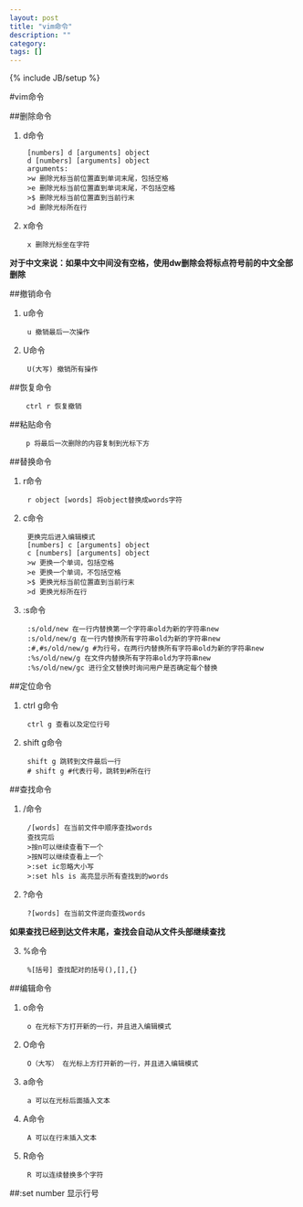 ```yaml
---
layout: post
title: "vim命令"
description: ""
category: 
tags: []
---
```

{% include JB/setup %}

#vim命令

##删除命令

1. d命令
		
		[numbers] d [arguments] object
		d [numbers] [arguments] object
		arguments:
		>w 删除光标当前位置直到单词末尾，包括空格
		>e 删除光标当前位置直到单词末尾，不包括空格
		>$ 删除光标当前位置直到当前行末
		>d 删除光标所在行
2. x命令

		x 删除光标坐在字符
**对于中文来说：如果中文中间没有空格，使用dw删除会将标点符号前的中文全部删除**

##撤销命令

1. u命令
		
		u 撤销最后一次操作
2. U命令
		
		U(大写) 撤销所有操作

##恢复命令

		ctrl r 恢复撤销

##粘贴命令

		p 将最后一次删除的内容复制到光标下方

##替换命令

1. r命令
		
		r object [words] 将object替换成words字符
2. c命令
		
		更换完后进入编辑模式
		[numbers] c [arguments] object
		c [numbers] [arguments] object
		>w 更换一个单词，包括空格
		>e 更换一个单词，不包括空格
		>$ 更换光标当前位置直到当前行末
		>d 更换光标所在行
3. \:s命令

		:s/old/new 在一行内替换第一个字符串old为新的字符串new
		:s/old/new/g 在一行内替换所有字符串old为新的字符串new
		:#,#s/old/new/g #为行号，在两行内替换所有字符串old为新的字符串new
		:%s/old/new/g 在文件内替换所有字符串old为字符串new
		:%s/old/new/gc 进行全文替换时询问用户是否确定每个替换
##定位命令

1. ctrl g命令
		
		ctrl g 查看以及定位行号

2. shift g命令

		shift g 跳转到文件最后一行
		# shift g #代表行号，跳转到#所在行

##查找命令

1. /命令
		
		/[words] 在当前文件中顺序查找words
		查找完后
		>按n可以继续查看下一个		
		>按N可以继续查看上一个
		>:set ic忽略大小写
		>:set hls is 高亮显示所有查找到的words
2. ?命令

		?[words] 在当前文件逆向查找words
**如果查找已经到达文件末尾，查找会自动从文件头部继续查找**
	
3. %命令

		%[括号] 查找配对的括号(),[],{}
##编辑命令

1. o命令

		o 在光标下方打开新的一行，并且进入编辑模式
2. O命令

		O（大写） 在光标上方打开新的一行，并且进入编辑模式
3. a命令

		a 可以在光标后面插入文本
4. A命令	

		A 可以在行末插入文本
5. R命令

		R 可以连续替换多个字符
		
##\:set number 显示行号
